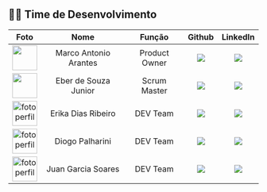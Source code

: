 ## 👷🏻 Time de Desenvolvimento

| Foto | Nome | Função | Github | LinkedIn |
| :--: | :----: | :--: | :----: | :------: |
| <img src="https://github.com/maarantes.png?size=50" width=50px> | Marco Antonio Arantes | Product Owner | <a href="https://github.com/maarantes"><img src="https://img.shields.io/badge/GitHub-100000?style=for-the-badge&logo=github&logoColor=white"></a> | <a href="https://www.linkedin.com/in/marco-antonio-arantes/"><img src="https://img.shields.io/badge/LinkedIn-0077B5?style=for-the-badge&logo=linkedin&logoColor=white"></a> |
| <img src="https://github.com/eberssj.png?size=50" width=50px> | Eber de Souza Junior | Scrum Master | <a href="https://github.com/eberssj"><img src="https://img.shields.io/badge/GitHub-100000?style=for-the-badge&logo=github&logoColor=white"></a> | <a href="https://www.linkedin.com/in/eber-junior-b2a4a3211/"><img src="https://img.shields.io/badge/LinkedIn-0077B5?style=for-the-badge&logo=linkedin&logoColor=white"></a> |
| <a href="https://github.com/ErikaDias2"> <img src="https://avatars.githubusercontent.com/ErikaDias2" alt="fotoperfil" width="50"></a> | Erika Dias Ribeiro | DEV Team | <a href="https://github.com/erikadias2004"><img src="https://img.shields.io/badge/GitHub-100000?style=for-the-badge&logo=github&logoColor=white"></a> | <a href="https://www.linkedin.com/in/erika-dias-ribeiro-608359266/"><img src="https://img.shields.io/badge/LinkedIn-0077B5?style=for-the-badge&logo=linkedin&logoColor=white"></a> |
| <a href="https://github.com/DiogoPalharini"> <img src="https://avatars.githubusercontent.com/DiogoPalharini" alt="fotoperfil" width="50"></a> | Diogo Palharini | DEV Team | <a href="https://github.com/DiogoPalharini"><img src="https://img.shields.io/badge/GitHub-100000?style=for-the-badge&logo=github&logoColor=white"></a> | <a href="https://www.linkedin.com/in/diogo-palharini-10b803275/"><img src="https://img.shields.io/badge/LinkedIn-0077B5?style=for-the-badge&logo=linkedin&logoColor=white"></a> |
| <a href="https://github.com/ojuansoares"><img src="https://avatars.githubusercontent.com/ojuansoares" alt="fotoperfil" width="50"></a> | Juan Garcia Soares | DEV Team | <a href="https://github.com/ojuansoares"><img src="https://img.shields.io/badge/GitHub-100000?style=for-the-badge&logo=github&logoColor=white"></a> | <a href="https://www.linkedin.com/in/ojuansoares"><img src="https://img.shields.io/badge/LinkedIn-0077B5?style=for-the-badge&logo=linkedin&logoColor=white"></a> |
